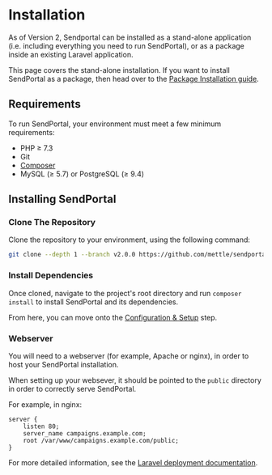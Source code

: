 # Installation

As of Version 2, Sendportal can be installed as a stand-alone application (i.e. including everything you need to run SendPortal), or as a package inside an existing Laravel application.

This page covers the stand-alone installation. If you want to install SendPortal as a package, then head over to the [Package Installation guide](/docs/v2/getting-started/package-installation).


## Requirements

To run SendPortal, your environment must meet a few minimum requirements:

- PHP ≥ 7.3
- Git
- [Composer](https://getcomposer.org/)
- MySQL (≥ 5.7) or PostgreSQL (≥ 9.4)

## Installing SendPortal

### Clone The Repository

Clone the repository to your environment, using the following command:

```bash
git clone --depth 1 --branch v2.0.0 https://github.com/mettle/sendportal.git
```

### Install Dependencies

Once cloned, navigate to the project's root directory and run `composer install` to install SendPortal and its dependencies.

From here, you can move onto the [Configuration & Setup](/docs/v2/getting-started/configuration-and-setup) step.

### Webserver

You will need to a webserver (for example, Apache or nginx), in order to host your SendPortal installation.

When setting up your websever, it should be pointed to the `public` directory in order to correctly serve SendPortal.

For example, in nginx:

```
server {
    listen 80;
    server_name campaigns.example.com;
    root /var/www/campaigns.example.com/public;
}
```

For more detailed information, see the [Laravel deployment documentation](https://laravel.com/docs/deployment).
